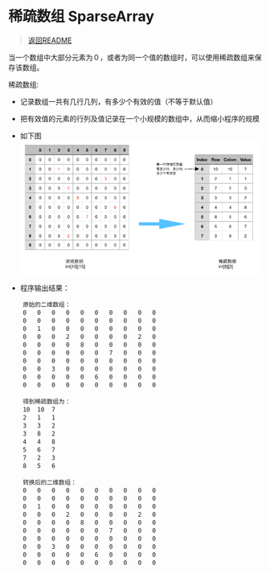 # 稀疏数组 SparseArray

> [返回README](../../../../README.md)

当一个数组中大部分元素为０，或者为同一个值的数组时，可以使用稀疏数组来保存该数组。

稀疏数组:
- 记录数组一共有几行几列，有多少个有效的值（不等于默认值）
- 把有效值的元素的行列及值记录在一个小规模的数组中，从而缩小程序的规模
- 如下图
![sparseArray-1](sparseArray-1.png)


- 程序输出结果：

```
    原始的二维数组：
    0	0	0	0	0	0	0	0	0	0	
    0	0	0	0	0	0	0	0	0	0	
    0	1	0	0	0	0	0	0	0	0	
    0	0	0	2	0	0	0	0	2	0	
    0	0	0	0	8	0	0	0	0	0	
    0	0	0	0	0	0	7	0	0	0	
    0	0	0	0	0	0	0	0	0	0	
    0	0	3	0	0	0	0	0	0	0	
    0	0	0	0	0	6	0	0	0	0	
    0	0	0	0	0	0	0	0	0	0	
    
    得到稀疏数组为：
    10	10	7	
    2	1	1	
    3	3	2	
    3	8	2	
    4	4	8	
    5	6	7	
    7	2	3	
    8	5	6	
    
    转换后的二维数组：
    0	0	0	0	0	0	0	0	0	0	
    0	0	0	0	0	0	0	0	0	0	
    0	1	0	0	0	0	0	0	0	0	
    0	0	0	2	0	0	0	0	2	0	
    0	0	0	0	8	0	0	0	0	0	
    0	0	0	0	0	0	7	0	0	0	
    0	0	0	0	0	0	0	0	0	0	
    0	0	3	0	0	0	0	0	0	0	
    0	0	0	0	0	6	0	0	0	0	
    0	0	0	0	0	0	0	0	0	0	
```
